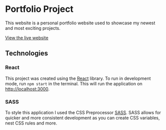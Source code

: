 # Portfolio Project 

This website is a personal portfolio website used to showcase my newest and most exciting projects.

[View the live website](https://www.daryl-stensland.com/)

## Technologies 

### React

This project was created using the [React](https://reactjs.org/) library. To run in development mode, run ```npm start``` in the terminal. This will run the application on [http://localhost:3000](http://localhost:3000/).

### SASS

To style this application I used the CSS Preprocessor [SASS](https://sass-lang.com/documentation/). SASS allows for quicker and more consistent development as you can create CSS variables, nest CSS rules and more.
